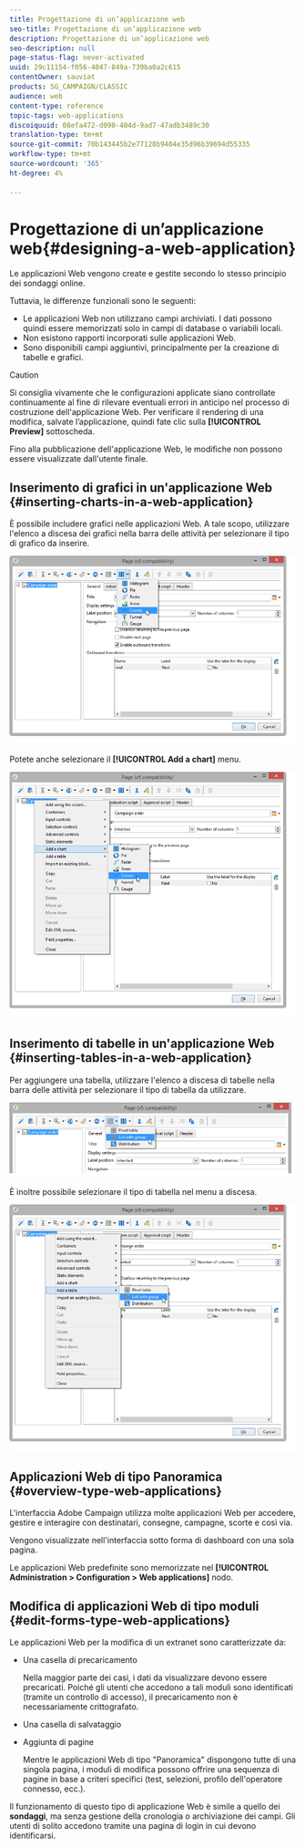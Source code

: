 ```yaml
---
title: Progettazione di un’applicazione web
seo-title: Progettazione di un’applicazione web
description: Progettazione di un’applicazione web
seo-description: null
page-status-flag: never-activated
uuid: 29c11154-f056-4047-849a-739ba0a2c615
contentOwner: sauviat
products: SG_CAMPAIGN/CLASSIC
audience: web
content-type: reference
topic-tags: web-applications
discoiquuid: 08efa472-d090-404d-9ad7-47adb3489c30
translation-type: tm+mt
source-git-commit: 70b143445b2e77128b9404e35d96b39694d55335
workflow-type: tm+mt
source-wordcount: '365'
ht-degree: 4%

---
```



# Progettazione di un’applicazione web{#designing-a-web-application}

Le applicazioni Web vengono create e gestite secondo lo stesso principio dei sondaggi [](../../web/using/about-surveys.md)online.

Tuttavia, le differenze funzionali sono le seguenti:

* Le applicazioni Web non utilizzano campi archiviati. I dati possono quindi essere memorizzati solo in campi di database o variabili locali.
* Non esistono rapporti incorporati sulle applicazioni Web.
* Sono disponibili campi aggiuntivi, principalmente per la creazione di tabelle e grafici.

>[!CAUTION]
>
>Si consiglia vivamente che le configurazioni applicate siano controllate continuamente al fine di rilevare eventuali errori in anticipo nel processo di costruzione dell&#39;applicazione Web. Per verificare il rendering di una modifica, salvate l’applicazione, quindi fate clic sulla **[!UICONTROL Preview]** sottoscheda.
>
>Fino alla pubblicazione dell&#39;applicazione Web, le modifiche non possono essere visualizzate dall&#39;utente finale.

## Inserimento di grafici in un&#39;applicazione Web {#inserting-charts-in-a-web-application}

È possibile includere grafici nelle applicazioni Web. A tale scopo, utilizzare l&#39;elenco a discesa dei grafici nella barra delle attività per selezionare il tipo di grafico da inserire.

![](assets/s_ncs_admin_webapps_bar_graph.png)

Potete anche selezionare il **[!UICONTROL Add a chart]** menu.

![](assets/s_ncs_admin_webapps_graph.png)

## Inserimento di tabelle in un&#39;applicazione Web {#inserting-tables-in-a-web-application}

Per aggiungere una tabella, utilizzare l&#39;elenco a discesa di tabelle nella barra delle attività per selezionare il tipo di tabella da utilizzare.

![](assets/s_ncs_admin_webapps_bar_table.png)

È inoltre possibile selezionare il tipo di tabella nel menu a discesa.

![](assets/s_ncs_admin_webapps_table.png)

## Applicazioni Web di tipo Panoramica {#overview-type-web-applications}

L&#39;interfaccia  Adobe Campaign utilizza molte applicazioni Web per accedere, gestire e interagire con destinatari, consegne, campagne, scorte e così via.

Vengono visualizzate nell&#39;interfaccia sotto forma di dashboard con una sola pagina.

Le applicazioni Web predefinite sono memorizzate nel **[!UICONTROL Administration > Configuration > Web applications]** nodo.

## Modifica di applicazioni Web di tipo moduli {#edit-forms-type-web-applications}

Le applicazioni Web per la modifica di un extranet sono caratterizzate da:

* Una casella di precaricamento

   Nella maggior parte dei casi, i dati da visualizzare devono essere precaricati. Poiché gli utenti che accedono a tali moduli sono identificati (tramite un controllo di accesso), il precaricamento non è necessariamente crittografato.

* Una casella di salvataggio
* Aggiunta di pagine

   Mentre le applicazioni Web di tipo &quot;Panoramica&quot; dispongono tutte di una singola pagina, i moduli di modifica possono offrire una sequenza di pagine in base a criteri specifici (test, selezioni, profilo dell&#39;operatore connesso, ecc.).

Il funzionamento di questo tipo di applicazione Web è simile a quello dei **sondaggi**, ma senza gestione della cronologia o archiviazione dei campi. Gli utenti di solito accedono tramite una pagina di login in cui devono identificarsi.
